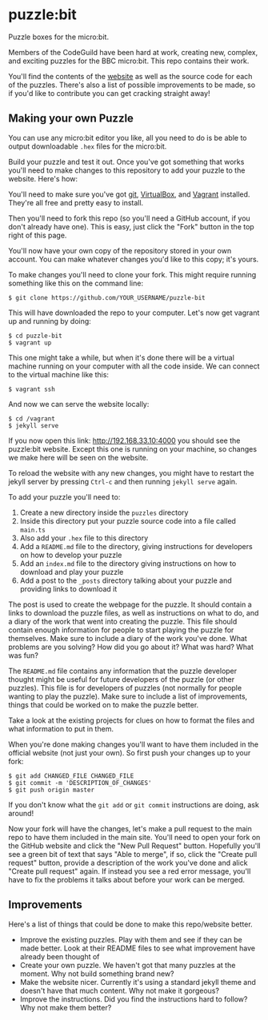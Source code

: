 # puzzle:bit

Puzzle boxes for the micro:bit.

Members of the CodeGuild have been hard at work, creating new, complex, and exciting puzzles for the BBC micro:bit. This repo contains their work.

You'll find the contents of the [website](http://puzzle-bit.codeguild.co) as well as the source code for each of the puzzles. There's also a list of possible improvements to be made, so if you'd like to contribute you can get cracking straight away!

## Making your own Puzzle

You can use any micro:bit editor you like, all you need to do is be able to output downloadable `.hex` files for the micro:bit.

Build your puzzle and test it out. Once you've got something that works you'll need to make changes to this repository to add your puzzle to the website. Here's how:

You'll need to make sure you've got [git](https://git-scm.com/), [VirtualBox](https://www.virtualbox.org/), and [Vagrant](https://www.vagrantup.com/) installed. They're all free and pretty easy to install.

Then you'll need to fork this repo (so you'll need a GitHub account, if you don't already have one). This is easy, just click the "Fork" button in the top right of this page.

You'll now have your own copy of the repository stored in your own account. You can make whatever changes you'd like to this copy; it's yours.

To make changes you'll need to clone your fork. This might require running something like this on the command line:

    $ git clone https://github.com/YOUR_USERNAME/puzzle-bit

This will have downloaded the repo to your computer. Let's now get vagrant up and running by doing:

    $ cd puzzle-bit
    $ vagrant up

This one might take a while, but when it's done there will be a virtual machine running on your computer with all the code inside. We can connect to the virtual machine like this:

    $ vagrant ssh

And now we can serve the website locally:

    $ cd /vagrant
    $ jekyll serve

If you now open this link: http://192.168.33.10:4000 you should see the puzzle:bit website. Except this one is running on your machine, so changes we make here will be seen on the website.

To reload the website with any new changes, you might have to restart the jekyll server by pressing `Ctrl-c` and then running `jekyll serve` again.

To add your puzzle you'll need to:

1) Create a new directory inside the `puzzles` directory
2) Inside this directory put your puzzle source code into a file called `main.ts`
3) Also add your `.hex` file to this directory
4) Add a `README.md` file to the directory, giving instructions for developers on how to develop your puzzle
5) Add an `index.md` file to the directory giving instructions on how to download and play your puzzle
6) Add a post to the `_posts` directory talking about your puzzle and providing links to download it

The post is used to create the webpage for the puzzle. It should contain a links to download the puzzle files, as well as instructions on what to do, and a diary of the work that went into creating the puzzle. This file should contain enough information for people to start playing the puzzle for themselves. Make sure to include a diary of the work you've done. What problems are you solving? How did you go about it? What was hard? What was fun?

The `README.md` file contains any information that the puzzle developer thought might be useful for future developers of the puzzle (or other puzzles). This file is for developers of puzzles (not normally for people wanting to play the puzzle). Make sure to include a list of improvements, things that could be worked on to make the puzzle better.

Take a look at the existing projects for clues on how to format the files and what information to put in them.

When you're done making changes you'll want to have them included in the official website (not just your own). So first push your changes up to your fork:

    $ git add CHANGED_FILE CHANGED_FILE
    $ git commit -m 'DESCRIPTION_OF_CHANGES'
    $ git push origin master

If you don't know what the `git add` or `git commit` instructions are doing, ask around!

Now your fork will have the changes, let's make a pull request to the main repo to have them included in the main site. You'll need to open your fork on the GitHub website and click the "New Pull Request" button. Hopefully you'll see a green bit of text that says "Able to merge", if so, click the "Create pull request" button, provide a description of the work you've done and alick "Create pull request" again. If instead you see a red error message, you'll have to fix the problems it talks about before your work can be merged.

## Improvements

Here's a list of things that could be done to make this repo/website better.

- Improve the existing puzzles. Play with them and see if they can be made better. Look at their README files to see what improvement have already been thought of
- Create your own puzzle. We haven't got that many puzzles at the moment. Why not build something brand new?
- Make the website nicer. Currently it's using a standard jekyll theme and doesn't have that much content. Why not make it gorgeous?
- Improve the instructions. Did you find the instructions hard to follow? Why not make them better?
